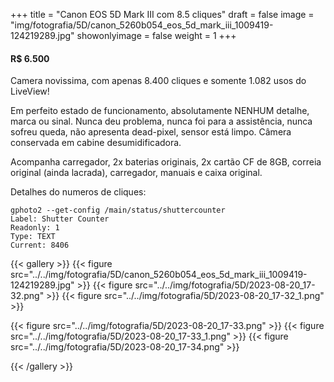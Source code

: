 +++
title = "Canon EOS 5D Mark III com 8.5 cliques"
draft = false
image = "img/fotografia/5D/canon_5260b054_eos_5d_mark_iii_1009419-124219289.jpg"
showonlyimage = false
weight = 1
+++
#### R$ 6.500

Camera novissima, com apenas 8.400 cliques e somente 1.082 usos do LiveView!
<!--more-->

Em perfeito estado de funcionamento, absolutamente NENHUM detalhe, marca ou sinal. Nunca deu problema, nunca foi para a assistência, nunca sofreu queda, não apresenta dead-pixel, sensor está limpo. Câmera conservada em cabine desumidificadora.

Acompanha carregador, 2x baterias originais, 2x cartão CF de 8GB, correia original (ainda lacrada), carregador, manuais e caixa original.

Detalhes do numeros de cliques:

```
gphoto2 --get-config /main/status/shuttercounter 
Label: Shutter Counter 
Readonly: 1 
Type: TEXT 
Current: 8406
```

{{< gallery >}}
{{< figure src="../../img/fotografia/5D/canon_5260b054_eos_5d_mark_iii_1009419-124219289.jpg" >}}
{{< figure src="../../img/fotografia/5D/2023-08-20_17-32.png" >}}
{{< figure src="../../img/fotografia/5D/2023-08-20_17-32_1.png" >}}

{{< figure src="../../img/fotografia/5D/2023-08-20_17-33.png" >}}
{{< figure src="../../img/fotografia/5D/2023-08-20_17-33_1.png" >}}
{{< figure src="../../img/fotografia/5D/2023-08-20_17-34.png" >}}

{{< /gallery >}}